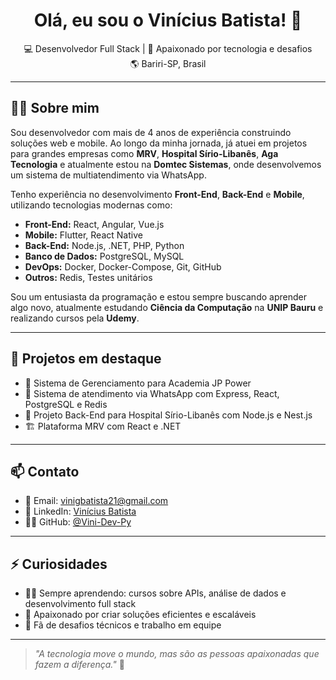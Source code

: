<h1 align="center">Olá, eu sou o Vinícius Batista! 👋</h1>

<p align="center">
  💻 Desenvolvedor Full Stack | 🚀 Apaixonado por tecnologia e desafios <br/>
  🌎 Bariri-SP, Brasil
</p>

---

## 👨‍💻 Sobre mim

Sou desenvolvedor com mais de 4 anos de experiência construindo soluções web e mobile. Ao longo da minha jornada, já atuei em projetos para grandes empresas como **MRV**, **Hospital Sírio-Libanês**, **Aga Tecnologia** e atualmente estou na **Domtec Sistemas**, onde desenvolvemos um sistema de multiatendimento via WhatsApp.

Tenho experiência no desenvolvimento **Front-End**, **Back-End** e **Mobile**, utilizando tecnologias modernas como:

- **Front-End:** React, Angular, Vue.js
- **Mobile:** Flutter, React Native
- **Back-End:** Node.js, .NET, PHP, Python
- **Banco de Dados:** PostgreSQL, MySQL
- **DevOps:** Docker, Docker-Compose, Git, GitHub
- **Outros:** Redis, Testes unitários

Sou um entusiasta da programação e estou sempre buscando aprender algo novo, atualmente estudando **Ciência da Computação** na **UNIP Bauru** e realizando cursos pela **Udemy**.

---

## 📌 Projetos em destaque

- 💼 Sistema de Gerenciamento para Academia JP Power
- 💬 Sistema de atendimento via WhatsApp com Express, React, PostgreSQL e Redis  
- 🏥 Projeto Back-End para Hospital Sírio-Libanês com Node.js e Nest.js  
- 🏗️ Plataforma MRV com React e .NET  

---

## 📫 Contato

- 📧 Email: [vinigbatista21@gmail.com](mailto:vinigbatista21@gmail.com)
- 💼 LinkedIn: [Vinícius Batista](https://www.linkedin.com/in/vinicius-batista-882a681a3/)
- 🧑‍💻 GitHub: [@Vini-Dev-Py](https://github.com/Vini-Dev-Py)

---

## ⚡ Curiosidades

- 👨‍🏫 Sempre aprendendo: cursos sobre APIs, análise de dados e desenvolvimento full stack
- 🧠 Apaixonado por criar soluções eficientes e escaláveis
- 🧩 Fã de desafios técnicos e trabalho em equipe

---

> _"A tecnologia move o mundo, mas são as pessoas apaixonadas que fazem a diferença."_ 🚀
